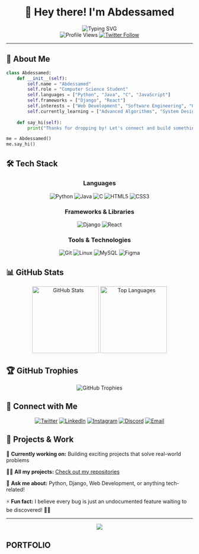 # <div align="center">👋 Hey there! I'm Abdessamed</div>

<div align="center">
  <img src="https://readme-typing-svg.herokuapp.com?font=Fira+Code&size=28&duration=3000&pause=1000&color=36BCF7&center=true&vCenter=true&width=600&lines=Computer+Science+Student;Passionate+Developer;Problem+Solver;Always+Learning!" alt="Typing SVG" />
</div>

<div align="center">
  <img src="https://komarev.com/ghpvc/?username=abdessamed5&color=blueviolet&style=for-the-badge&label=Profile+Views" alt="Profile Views" />
  <a href="https://twitter.com/AcmSaveg">
    <img src="https://img.shields.io/twitter/follow/acm_saveg?logo=twitter&style=for-the-badge&color=1DA1F2" alt="Twitter Follow" />
  </a>
</div>

---

## 🚀 About Me

```python
class Abdessamed:
    def __init__(self):
        self.name = "Abdessamed"
        self.role = "Computer Science Student"
        self.languages = ["Python", "Java", "C", "JavaScript"]
        self.frameworks = ["Django", "React"]
        self.interests = ["Web Development", "Software Engineering", "Open Source"]
        self.currently_learning = ["Advanced Algorithms", "System Design"]
        
    def say_hi(self):
        print("Thanks for dropping by! Let's connect and build something amazing together!")

me = Abdessamed()
me.say_hi()
```

## 🛠️ Tech Stack

<div align="center">

### Languages
![Python](https://img.shields.io/badge/Python-3776AB?style=for-the-badge&logo=python&logoColor=white)
![Java](https://img.shields.io/badge/Java-ED8B00?style=for-the-badge&logo=openjdk&logoColor=white)
![C](https://img.shields.io/badge/C-00599C?style=for-the-badge&logo=c&logoColor=white)
![HTML5](https://img.shields.io/badge/HTML5-E34F26?style=for-the-badge&logo=html5&logoColor=white)
![CSS3](https://img.shields.io/badge/CSS3-1572B6?style=for-the-badge&logo=css3&logoColor=white)

### Frameworks & Libraries
![Django](https://img.shields.io/badge/Django-092E20?style=for-the-badge&logo=django&logoColor=white)
![React](https://img.shields.io/badge/React-20232A?style=for-the-badge&logo=react&logoColor=61DAFB)

### Tools & Technologies
![Git](https://img.shields.io/badge/Git-F05032?style=for-the-badge&logo=git&logoColor=white)
![Linux](https://img.shields.io/badge/Linux-FCC624?style=for-the-badge&logo=linux&logoColor=black)
![MySQL](https://img.shields.io/badge/MySQL-4479A1?style=for-the-badge&logo=mysql&logoColor=white)
![Figma](https://img.shields.io/badge/Figma-F24E1E?style=for-the-badge&logo=figma&logoColor=white)

</div>

## 📊 GitHub Stats

<div align="center">
  <img src="https://github-readme-stats.vercel.app/api?username=abdessamed5&show_icons=true&theme=tokyonight&hide_border=true&count_private=true" alt="GitHub Stats" height="180em" />
  <img src="https://github-readme-stats.vercel.app/api/top-langs/?username=abdessamed5&layout=compact&theme=tokyonight&hide_border=true" alt="Top Languages" height="180em" />
</div>



## 🏆 GitHub Trophies
<div align="center">
  <img src="https://github-profile-trophy.vercel.app/?username=abdessamed5&theme=tokyonight&no-frame=true&no-bg=false&margin-w=4&row=1" alt="GitHub Trophies" />
</div>


## 🤝 Connect with Me

<div align="center">

[![Twitter](https://img.shields.io/badge/Twitter-1DA1F2?style=for-the-badge&logo=twitter&logoColor=white)](https://twitter.com/acm_saveg)
[![LinkedIn](https://img.shields.io/badge/LinkedIn-0077B5?style=for-the-badge&logo=linkedin&logoColor=white)](https://www.linkedin.com/in/abdessamed-undefined-b0b80a308/)
[![Instagram](https://img.shields.io/badge/Instagram-E4405F?style=for-the-badge&logo=instagram&logoColor=white)](https://instagram.com/abdessamed_frn_)
[![Discord](https://img.shields.io/badge/Discord-7289DA?style=for-the-badge&logo=discord&logoColor=white)](https://discord.gg/wech__l3ziz)
[![Email](https://img.shields.io/badge/Email-D14836?style=for-the-badge&logo=gmail&logoColor=white)](mailto:abdessamedferoun4@gmail.com)

</div>

## 💼 Projects & Work

🔭 **Currently working on:** Building exciting projects that solve real-world problems

👨‍💻 **All my projects:** [Check out my repositories](https://github.com/abdessamed5)

💬 **Ask me about:** Python, Django, Web Development, or anything tech-related!

⚡ **Fun fact:** I believe every bug is just an undocumented feature waiting to be discovered! 🐛✨

---

<div align="center">
  <img src="https://capsule-render.vercel.app/api?type=waving&color=gradient&height=100&section=footer&text=Thanks%20for%20visiting!&fontSize=24&fontColor=white&animation=twinkling" />
</div>

## PORTFOLIO

<div align="center">

<a href="https://abdessamed5.github.io/portfolio/">
    
  </a>



</div>

